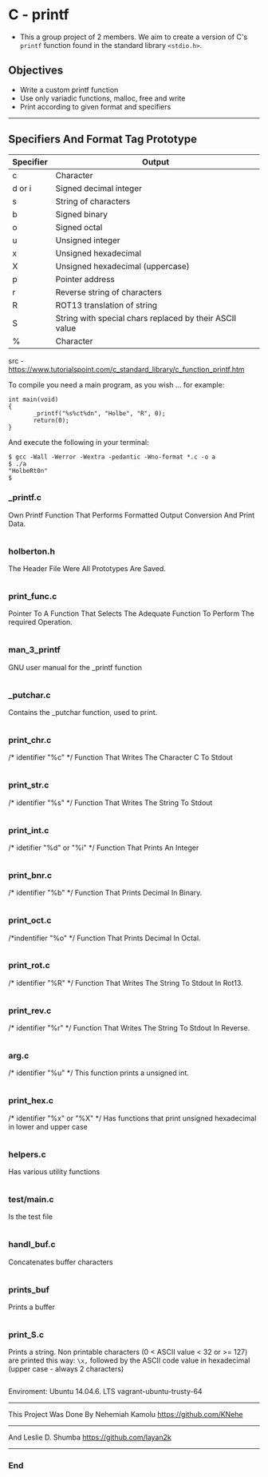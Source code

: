 # C - printf

- This a group project of 2 members. We aim to create a version of C's ```printf``` function found in the standard library ```<stdio.h>```.

## Objectives
- Write a custom printf function
- Use only variadic functions, malloc, free and write
- Print according to given format and specifiers
------------

## Specifiers And Format Tag Prototype
| Specifier | Output |
| ------------- | ------------- |
| c  | Character  |
| d or i | Signed decimal integer |
| s  | String of characters  |
| b  | Signed binary  |
| o  | Signed octal  |
| u  | Unsigned integer  |
| x  | Unsigned hexadecimal  |
| X  | Unsigned hexadecimal (uppercase)  |
| p  | Pointer address  |
| r  | Reverse string of characters |
| R  | ROT13 translation of string |
| S  | String with special chars replaced by their ASCII value  |
| %  | Character  |

src - https://www.tutorialspoint.com/c_standard_library/c_function_printf.htm

To compile you need a main program, as you wish ... for example:
~~~
int main(void)
{
       _printf("%s%ct%dn", "Holbe", "R", 0);
       return(0);
}
~~~
And execute the following in your terminal:
~~~
$ gcc -Wall -Werror -Wextra -pedantic -Wno-format *.c -o a
$ ./a
"HolbeRt0n"
$
~~~


### _printf.c
Own Printf Function That Performs Formatted Output Conversion And Print Data.
~~~
~~~
### holberton.h
The Header File Were All Prototypes Are Saved.
~~~
~~~

### print_func.c
Pointer To A Function That Selects The Adequate Function To Perform The required Operation.
~~~
~~~

### man_3_printf

GNU user manual for the _printf function
~~~
~~~

### _putchar.c
Contains the _putchar function, used to print.
~~~
~~~

### print_chr.c
/* identifier "%c" */
Function That Writes The Character C To Stdout
~~~
~~~

### print_str.c
/* identifier "%s" */
Function That Writes The String To Stdout
~~~
~~~

### print_int.c
/* idetifier "%d" or "%i" */
Function That Prints An Integer
~~~
~~~

### print_bnr.c
/* identifier "%b" */
Function That Prints Decimal In Binary.
~~~
~~~

### print_oct.c
/*indentifier "%o" */
Function That Prints Decimal In Octal.
~~~
~~~


### print_rot.c
/* identifier "%R" */
Function That Writes The String To Stdout In Rot13.
~~~
~~~

### print_rev.c
/* identifier "%r" */
Function That Writes The String To Stdout In Reverse.
~~~
~~~

### arg.c
/* identifier "%u" */
This function prints a unsigned int.
~~~
~~~

### print_hex.c
/* identifier "%x" or "%X" */
Has functions that print unsigned hexadecimal in lower and upper case
~~~
~~~

### helpers.c
Has various utility functions
~~~
~~~
### test/main.c
Is the test file
~~~
~~~

### handl_buf.c
Concatenates buffer characters
~~~
~~~

### prints_buf
Prints a buffer
~~~
~~~

### print_S.c
Prints a string. Non printable characters (0 < ASCII value < 32 or >= 127) are printed this way: ```\x,``` followed by the ASCII code value in hexadecimal (upper case - always 2 characters)
~~~
~~~

Enviroment:
Ubuntu 14.04.6. LTS vagrant-ubuntu-trusty-64

------------

This Project Was Done By Nehemiah Kamolu
https://github.com/KNehe

------------
And Leslie D. Shumba
https://github.com/layan2k

------------

### End